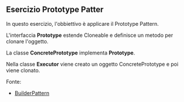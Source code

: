 ## Esercizio Prototype Patter

In questo esercizio, l'obbiettivo è applicare il Prototype Pattern.

L'interfaccia **Prototype** estende Cloneable e definisce un metodo per clonare l'oggetto.

La classe **ConcretePrototype** implementa **Prototype**. 

Nella classe **Executor** viene creato un oggetto ConcretePrototype e poi viene clonato.

Fonte:
- [BuilderPattern](https://www.oodesign.com/prototype-pattern.html)
